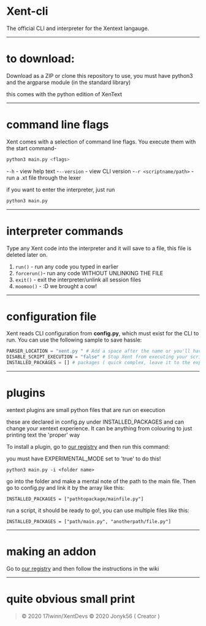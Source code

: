 # Xent-cli

The official CLI and interpreter for the Xentext langauge.

------------------------------

# to download:

Download as a ZIP or clone this repository to use, you must have python3 and the argparse module (in the standard library)

this comes with the python edition of XenText

------------------------------

# command line flags

Xent comes with a selection of command line flags. You execute them with the start command-

```python
python3 main.py <flags>
```

-`-h` - view help text
-`--version` - view CLI version
-`-r <scriptname/path>` - run a .xt file through the lexer

if you want to enter the interpreter, just run 
```python
python3 main.py
```

-------------------------------

# interpreter commands

Type any Xent code into the interpreter and it will save to a file, this file is deleted later on.

1. `run()` - run any code you typed in earlier
2. `forcerun()`- run any code WITHOUT UNLINKING THE FILE
3. `exit()` - exit the interpreter/unlink all session files
4. `moomoo()` - :D we brought a cow!

---------------------------------

# configuration file

Xent reads CLI configuration from **config.py**, which must exist for the CLI to run. You can use the 
following sample to save hassle:

```python
PARSER_LOCATION = "xent.py " # Add a space after the name or you'll have issues
DISABLE_SCRIPT_EXECUTION = "false" # Stop Xent from executing your scripts and run code only from the interpreter
INSTALLED_PACKAGES = [] # packages ( quick complex, leave it to the experts!)
```
---------------------------------

# plugins

xentext plugins are small python files that are run on execution

these are declared in config.py under INSTALLED_PACKAGES and can change your xentext
experience. It can be anything from colouring to just printing text the 'proper' way

To install a plugin, go to [our registry](https://github.com/ProTech-IT-Solutions/xentext-addon-registry) and then run this command:

you must have EXPERIMENTAL_MODE set to 'true' to do this!

```
python3 main.py -i <folder name>
```

go into the folder and make a mental note of the path to the main file. Then go to config.py and link it by the array like this:

```
INSTALLED_PACKAGES = ["pathtopackage/mainfile.py"]
```

run a script, it should be ready to go!, you can use multiple files like this:

```
INSTALLED_PACKAGES = ["path/main.py", "anotherpath/file.py"]
```

---------------------------------
# making an addon

Go to [our registry](https://github.com/ProTech-IT-Solutions/xentext-addon-registry) and then follow the instructions in the wiki

---------------------------------

# quite obvious small print

> &copy; 2020 17lwinn/XentDevs
> &copy; 2020 Jonyk56 ( Creator )